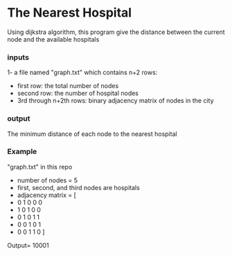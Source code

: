 # The Nearest Hospital
Using dijkstra algorithm, this program give the distance between the current node and the available hospitals

### inputs
1- a file named "graph.txt" which contains n+2 rows:
* first row: the total number of nodes
* second row: the number of hospital nodes
* 3rd through n+2th rows: binary adjacency matrix of nodes in the city
### output
The minimum distance of each node to the nearest hospital

### Example

"graph.txt" in this repo
- number of nodes = 5
- first, second, and third nodes are hospitals
- adjacency matrix = [
- 0 1 0 0 0
- 1 0 1 0 0
- 0 1 0 1 1
- 0 0 1 0 1
- 0 0 1 1 0
]

Output= 10001

